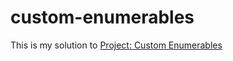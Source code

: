 # custom-enumerables

<p>This is my solution to <a href="https://www.theodinproject.com/paths/full-stack-ruby-on-rails/courses/ruby-programming/lessons/custom-enumerables">Project: Custom Enumerables</a></p>
